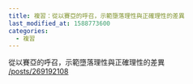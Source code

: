 ```yaml
---
title: 複習：從以賽亞的呼召，示範墮落理性與正確理性的差異
last_modified_at: 1588773600
categories:
  - 複習
---
```


<p>從以賽亞的呼召，示範墮落理性與正確理性的差異<br>
<a href="/posts/269192108" target="_blank">/posts/269192108</a></p>

<p>&nbsp;</p>

